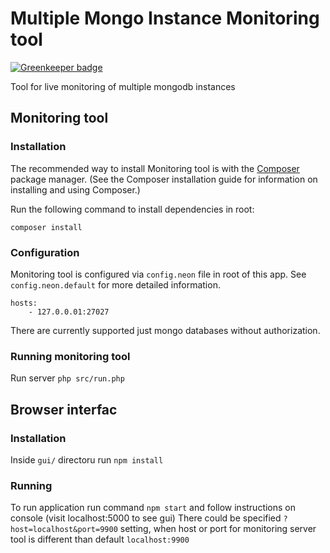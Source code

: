 # Multiple Mongo Instance Monitoring tool

[![Greenkeeper badge](https://badges.greenkeeper.io/HonzaMac/mongo-multiple-instance-monitoring.svg)](https://greenkeeper.io/)

Tool for live monitoring of multiple mongodb instances

## Monitoring tool

### Installation

The recommended way to install Monitoring tool is with the [Composer](http://getcomposer.org/) package manager. (See the Composer installation guide for information on installing and using Composer.)

Run the following command to install dependencies in root:

`composer install`

### Configuration

Monitoring tool is configured via `config.neon` file in root of this app. See `config.neon.default` for more detailed information.

```
hosts:
    - 127.0.0.01:27027
```

There are currently supported just mongo databases without authorization.

### Running monitoring tool

Run server `php src/run.php`


## Browser interfac

### Installation

Inside `gui/` directoru run `npm install`

### Running

To run application run command `npm start` and follow instructions on console (visit localhost:5000 to see gui)
There could be specified `?host=localhost&port=9900` setting, when host or port for monitoring server tool is different than default `localhost:9900`


